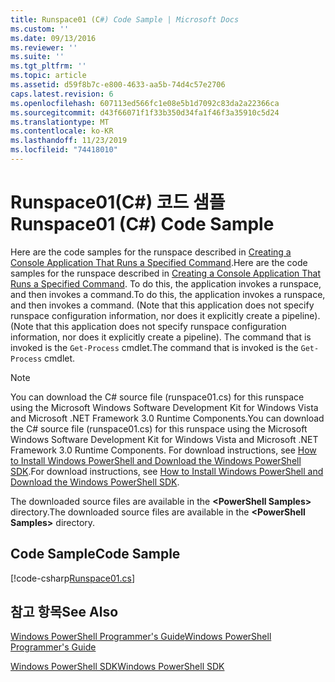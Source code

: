 ```yaml
---
title: Runspace01 (C#) Code Sample | Microsoft Docs
ms.custom: ''
ms.date: 09/13/2016
ms.reviewer: ''
ms.suite: ''
ms.tgt_pltfrm: ''
ms.topic: article
ms.assetid: d59f8b7c-e800-4633-aa5b-74d4c57e2706
caps.latest.revision: 6
ms.openlocfilehash: 607113ed566fc1e08e5b1d7092c83da2a22366ca
ms.sourcegitcommit: d43f66071f1f33b350d34fa1f46f3a35910c5d24
ms.translationtype: MT
ms.contentlocale: ko-KR
ms.lasthandoff: 11/23/2019
ms.locfileid: "74418010"
---
```

# <a name="runspace01-c-code-sample"></a><span data-ttu-id="23f68-102">Runspace01(C#) 코드 샘플</span><span class="sxs-lookup"><span data-stu-id="23f68-102">Runspace01 (C#) Code Sample</span></span>

<span data-ttu-id="23f68-103">Here are the code samples for the runspace described in [Creating a Console Application That Runs a Specified Command](/dotnet/csharp/programming-guide/inside-a-program/hello-world-your-first-program).</span><span class="sxs-lookup"><span data-stu-id="23f68-103">Here are the code samples for the runspace described in [Creating a Console Application That Runs a Specified Command](/dotnet/csharp/programming-guide/inside-a-program/hello-world-your-first-program).</span></span> <span data-ttu-id="23f68-104">To do this, the application invokes a runspace, and then invokes a command.</span><span class="sxs-lookup"><span data-stu-id="23f68-104">To do this, the application invokes a runspace, and then invokes a command.</span></span> <span data-ttu-id="23f68-105">(Note that this application does not specify runspace configuration information, nor does it explicitly create a pipeline).</span><span class="sxs-lookup"><span data-stu-id="23f68-105">(Note that this application does not specify runspace configuration information, nor does it explicitly create a pipeline).</span></span> <span data-ttu-id="23f68-106">The command that is invoked is the `Get-Process` cmdlet.</span><span class="sxs-lookup"><span data-stu-id="23f68-106">The command that is invoked is the `Get-Process` cmdlet.</span></span>

> [!NOTE]
> <span data-ttu-id="23f68-107">You can download the C# source file (runspace01.cs) for this runspace using the Microsoft Windows Software Development Kit for Windows Vista and Microsoft .NET Framework 3.0 Runtime Components.</span><span class="sxs-lookup"><span data-stu-id="23f68-107">You can download the C# source file (runspace01.cs) for this runspace using the Microsoft Windows Software Development Kit for Windows Vista and Microsoft .NET Framework 3.0 Runtime Components.</span></span> <span data-ttu-id="23f68-108">For download instructions, see [How to Install Windows PowerShell and Download the Windows PowerShell SDK](/powershell/scripting/developer/installing-the-windows-powershell-sdk).</span><span class="sxs-lookup"><span data-stu-id="23f68-108">For download instructions, see [How to Install Windows PowerShell and Download the Windows PowerShell SDK](/powershell/scripting/developer/installing-the-windows-powershell-sdk).</span></span>
>
> <span data-ttu-id="23f68-109">The downloaded source files are available in the **\<PowerShell Samples>** directory.</span><span class="sxs-lookup"><span data-stu-id="23f68-109">The downloaded source files are available in the **\<PowerShell Samples>** directory.</span></span>

## <a name="code-sample"></a><span data-ttu-id="23f68-110">Code Sample</span><span class="sxs-lookup"><span data-stu-id="23f68-110">Code Sample</span></span>

[!code-csharp[Runspace01.cs](../../../../powershell-sdk-samples/SDK-2.0/csharp/Runspace01/Runspace01.cs#L11-L62 "Runspace01.cs")]

## <a name="see-also"></a><span data-ttu-id="23f68-111">참고 항목</span><span class="sxs-lookup"><span data-stu-id="23f68-111">See Also</span></span>

[<span data-ttu-id="23f68-112">Windows PowerShell Programmer's Guide</span><span class="sxs-lookup"><span data-stu-id="23f68-112">Windows PowerShell Programmer's Guide</span></span>](./windows-powershell-programmer-s-guide.md)

[<span data-ttu-id="23f68-113">Windows PowerShell SDK</span><span class="sxs-lookup"><span data-stu-id="23f68-113">Windows PowerShell SDK</span></span>](../windows-powershell-reference.md)
